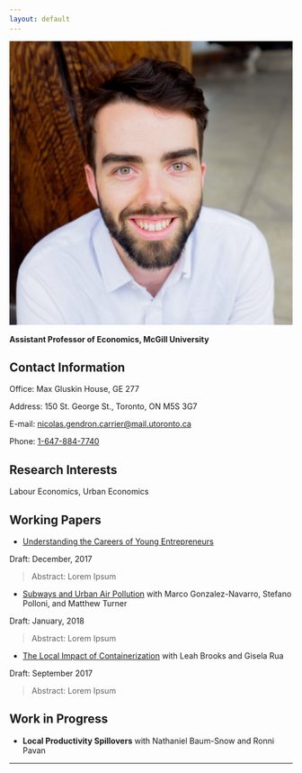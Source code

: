 ```yaml
---
layout: default
---
```


<img class="profile-picture" src="ngc.jpg">

**Assistant Professor of Economics, McGill University**

## Contact Information

Office: Max Gluskin House, GE 277

Address: 150 St. George St., Toronto, ON M5S 3G7

E-mail: [nicolas.gendron.carrier@mail.utoronto.ca](mailto:nicolas.gendron.carrier@mail.utoronto.ca)

Phone: [1-647-884-7740](tel:1-647-884-7740)

## Research Interests

Labour Economics, Urban Economics

## Working Papers

* [Understanding the Careers of Young Entrepreneurs](http://google.com)

Draft: December, 2017
> Abstract: Lorem Ipsum

* [Subways and Urban Air Pollution](http://google.com) with Marco Gonzalez-Navarro, Stefano Polloni, and Matthew Turner

Draft: January, 2018
> Abstract: Lorem Ipsum
  
* [The Local Impact of Containerization](http://google.com) with Leah Brooks and Gisela Rua

Draft: September 2017
> Abstract: Lorem Ipsum


## Work in Progress

* **Local Productivity Spillovers** with Nathaniel Baum-Snow and Ronni Pavan

---